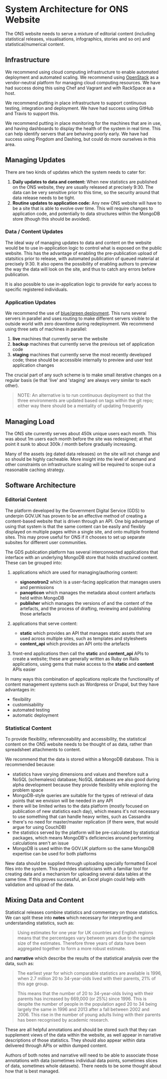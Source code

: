 # System Architecture for ONS Website

The ONS website needs to serve a mixture of editorial content (including statistical releases, visualisations, infographics, stories and so on) and statistical/numerical content.

## Infrastructure

We recommend using cloud computing infrastructure to enable automated deployment and automated scaling. We recommend using [OpenStack](https://www.openstack.org/) as a vendor-neutral platform for managing cloud computing resources. We have had success doing this using Chef and Vagrant and with RackSpace as a host.

We recommend putting in place infrastructure to support continuous testing, integration and deployment. We have had success using GitHub and Travis to support this.

We recommend putting in place monitoring for the machines that are in use, and having dashboards to display the health of the system in real time. This can help identify servers that are behaving poorly early. We have had success using Pingdom and Dashing, but could do more ourselves in this area.

## Managing Updates

There are two kinds of updates which the system needs to cater for:

1. **Daily updates to data and content:** When new statistics are published on the ONS website, they are usually released at precisely 9:30. The data can be very sensitive prior to this time, so the security around that data release needs to be tight.
2. **Routine updates to application code:** Any new ONS website will have to be a site that is able to evolve over time. This will require changes to application code, and potentially to data structures within the MongoDB store (though this should be avoided).

### Data / Content Updates

The ideal way of managing updates to data and content on the website would be to use in-application logic to control what is exposed on the public website. This has the advantage of enabling the pre-publication upload of statsitics prior to release, with automated publication of queued material at precisely 9:30. It also opens the possibility of enabling authors to preview the way the data will look on the site, and thus to catch any errors before publication.

It is also possible to use in-application logic to provide for early access to specific registered individuals.

### Application Updates

We recommend the use of [blue/green deployment](http://martinfowler.com/bliki/BlueGreenDeployment.html). This runs several servers in parallel and uses routing to make different servers visible to the outside world with zero downtime during redeployment. We recommend using three sets of machines in parallel:

1. **live** machines that currently serve the website
2. **backup** machines that currently serve the previous set of application code
3. **staging** machines that currently serve the most recently developed code; these should be accessible internally to preview and user test application changes

The crucial part of any such scheme is to make small iterative changes on a regular basis (ie that 'live' and 'staging' are always very similar to each other).

> NOTE: An alternative is to run continuous deployment so that the three environments are updated based on tags within the git repo; either way there should be a mentality of updating frequently

## Managing Load

The ONS site currently serves about 450k unique users each month. This was about 1m users each month before the site was redesigned; at that point it sunk to about 300k / month before gradually increasing.

Many of the assets (eg dated data releases) on the site will not change and so should be highly cacheable. More insight into the level of demand and other constraints on infrastructure scaling will be 
required to scope out a reasonable caching strategy.

## Software Architecture

### Editorial Content

The platform developed by the Government Digital Service (GDS) to underpin GOV.UK has proven to be an effective method of creating a content-based website that is driven through an API. One big advantage of using that system is that the same content can be easily and flexibly displayed on multiple pages within a single site, and onto multiple frontend sites. This may prove useful for ONS if it chooses to set up separate subsites for different user communities.

The GDS publication platform has several interconnected applications that interface with an underlying MongoDB store that holds structured content. These can be grouped into:

1. applications which are used for managing/authoring content:
    * **signonotron2** which is a user-facing application that manages users and permissions
    * **panopticon** which manages the metadata about content artefacts held within MongoDB
    * **publisher** which manages the versions of and the content of the artefacts, and the process of drafting, reviewing and publishing those artefacts

2. applications that serve content:
    * **static** which provides an API that manages static assets that are used across multiple sites, such as templates and stylesheets
    * **content_api** which provides an API onto the artefacts

3. front-end applications then call the **static** and **content_api** APIs to create a website; these are generally written as Ruby on Rails applications, using gems that make access to the **static** and **content** APIs easier

In many ways this combination of applications replicate the functionality of content management systems such as Wordpress or Drupal, but they have advantages in:

  * flexibility
  * customisability
  * automated testing
  * automatic deployment

### Statistical Content

To provide flexibility, referenceability and accessibility, the statistical content on the ONS website needs to be thought of as data, rather than spreadsheet attachments to content.

We recommend that the data is stored within a MongoDB database. This is recommended because:

  * statistics have varying dimensions and values and therefore suit a NoSQL (schemaless) database; NoSQL databases are also good during alpha development because they provide flexibility while exploring the problem space
  * MongoDB-style queries are suitable for the types of retrieval of data points that we envision will be needed in any API
  * there will be limited writes to the data platform (mostly focused on publication of new statistics each day), which means it's not necessary to use something that can handle heavy writes, such as Cassandra
  * there's no need for master/master replication (if there were, that would argue for using CouchDB)
  * the statistics served by the platform will be pre-calculated by statistical packages, which means MongoDB's deficiencies around performing calculations aren't an issue
  * MongoDB is used within the GOV.UK platform so the same MongoDB expertise can be used for both platforms
  
New data should be supplied through uploading specially formatted Excel files into the system. This provides statisticians with a familiar tool for creating data and a mechanism for uploading several data tables at the same time. If this proves successful, an Excel plugin could help with validation and upload of the data.
  
## Mixing Data and Content

Statistical releases combine statistics and commentary on those statistics. We can split these into **notes** which necessary for interpreting and understanding statistics, such as:

> Using estimates for one year for UK countries and English regions means that the percentages vary between years due to the sample size of the estimates. Therefore three years of data have been aggregated together to form a more robust estimate.

and **narrative** which describe the results of the statistical analysis over the data, such as:

> The earliest year for which comparable statistics are available is 1996, when 2.7 million 20 to 34-year-olds lived with their parents, 21% of this age group.
> 
> This means that the number of 20 to 34-year-olds living with their parents has increased by 669,000 (or 25%) since 1996. This is despite the number of people in the population aged 20 to 34 being largely the same in 1996 and 2013 after a fall between 2002 and 2006. This rise in the number of young adults living with their parents has been recognised by academic research.

These are all helpful annotations and should be stored such that they can supplement views of the data within the website, as well appear in narrative descriptions of those statistics. They should also appear within data delivered through APIs or within dumped content.

Authors of both notes and narrative will need to be able to associate those annotations with data (sometimes individual data points, sometimes slices of data, sometimes whole datasets). There needs to be some thought about how that is best managed.
